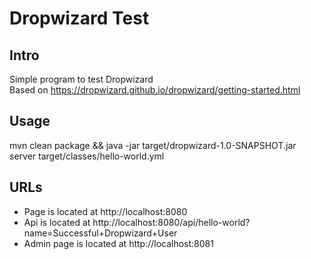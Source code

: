 Dropwizard Test
================

Intro
-------
Simple program to test Dropwizard  
Based on https://dropwizard.github.io/dropwizard/getting-started.html

Usage
-----
mvn clean package && java -jar target/dropwizard-1.0-SNAPSHOT.jar server target/classes/hello-world.yml  

URLs
----
* Page is located at http://localhost:8080  
* Api is located at http://localhost:8080/api/hello-world?name=Successful+Dropwizard+User  
* Admin page is located at http://localhost:8081